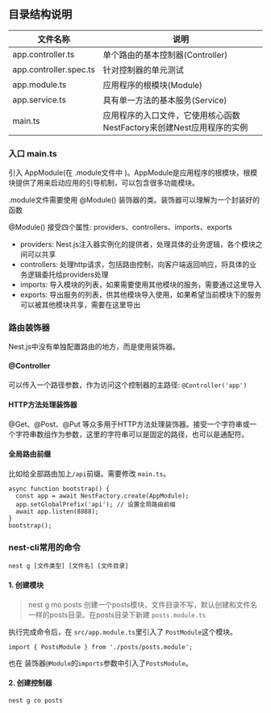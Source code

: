 ## 目录结构说明

|文件名称| 说明
|-------|--------
|app.controller.ts | 单个路由的基本控制器(Controller)
|app.controller.spec.ts | 针对控制器的单元测试
|app.module.ts|应用程序的根模块(Module)|
|app.service.ts|具有单一方法的基本服务(Service)
|main.ts|应用程序的入口文件，它使用核心函数NestFactory来创建Nest应用程序的实例

### 入口 main.ts

引入 AppModule(在 .module文件中 )。AppModule是应用程序的根模块，根模块提供了用来启动应用的引导机制，可以包含很多功能模块。

.module文件需要使用 @Module() 装饰器的类。装饰器可以理解为一个封装好的函数

@Module() 接受四个属性: providers、controllers、imports、exports

- providers: Nest.js注入器实例化的提供者，处理具体的业务逻辑，各个模块之间可以共享
- controllers: 处理http请求，包括路由控制，向客户端返回响应，将具体的业务逻辑委托给providers处理
- imports: 导入模块的列表，如果需要使用其他模块的服务，需要通过这里导入
- exports: 导出服务的列表，供其他模块导入使用，如果希望当前模块下的服务可以被其他模块共享，需要在这里导出

### 路由装饰器

Nest.js中没有单独配置路由的地方，而是使用装饰器。

#### @Controller

可以传入一个路径参数，作为访问这个控制器的主路径:
`@Controller('app')`

#### HTTP方法处理装饰器

@Get、@Post、@Put 等众多用于HTTP方法处理装饰器。接受一个字符串或一个字符串数组作为参数，这里的字符串可以是固定的路径，也可以是通配符。

#### 全局路由前缀

比如给全部路由加上`/api`前缀。需要修改 `main.ts`。

```
async function bootstrap() {
  const app = await NestFactory.create(AppModule);
  app.setGlobalPrefix('api'); // 设置全局路由前缀
  await app.listen(8888);
}
bootstrap();
```

### nest-cli常用的命令

`nest g [文件类型] [文件名] [文件目录]`

#### 1. 创建模块

> nest g mo posts 创建一个posts模块，文件目录不写，默认创建和文件名一样的posts目录。在posts目录下新建 `posts.module.ts`

执行完成命令后，在 `src/app.module.ts`里引入了 `PostModule`这个模块。

`import { PostsModule } from './posts/posts.module';`

也在 装饰器`@Module`的`imports`参数中引入了`PostsModule`。


#### 2. 创建控制器

`nest g co posts`
